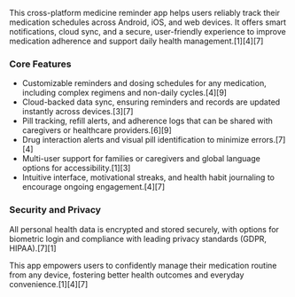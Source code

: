 This cross-platform medicine reminder app helps users reliably track their medication schedules across Android, iOS, and web devices. It offers smart notifications, cloud sync, and a secure, user-friendly experience to improve medication adherence and support daily health management.[1][4][7]

### Core Features

- Customizable reminders and dosing schedules for any medication, including complex regimens and non-daily cycles.[4][9]
- Cloud-backed data sync, ensuring reminders and records are updated instantly across devices.[3][7]
- Pill tracking, refill alerts, and adherence logs that can be shared with caregivers or healthcare providers.[6][9]
- Drug interaction alerts and visual pill identification to minimize errors.[7][4]
- Multi-user support for families or caregivers and global language options for accessibility.[1][3]
- Intuitive interface, motivational streaks, and health habit journaling to encourage ongoing engagement.[4][7]

### Security and Privacy

All personal health data is encrypted and stored securely, with options for biometric login and compliance with leading privacy standards (GDPR, HIPAA).[7][1]

This app empowers users to confidently manage their medication routine from any device, fostering better health outcomes and everyday convenience.[1][4][7]
